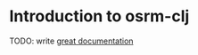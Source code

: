 # Introduction to osrm-clj

TODO: write [great documentation](http://jacobian.org/writing/great-documentation/what-to-write/)
